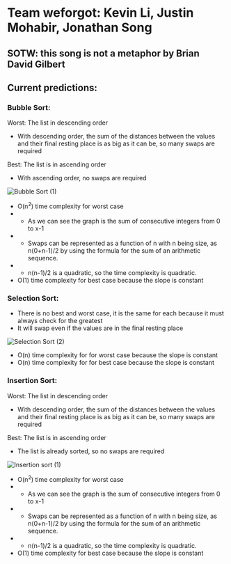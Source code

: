 # Team weforgot: Kevin Li, Justin Mohabir, Jonathan Song
## SOTW: this song is not a metaphor by Brian David Gilbert
## Current predictions:
### Bubble Sort:
Worst: The list in descending order
  * With descending order, the sum of the distances between the values and their final resting place is as big as it can be, so many swaps are required


Best: The list is in ascending order
  * With ascending order, no swaps are required

![Bubble Sort (1)](https://user-images.githubusercontent.com/58864927/148703469-6597e575-a952-43a9-ad36-75b99cafc5f6.png)
  * O(n<sup>2</sup>) time complexity for worst case
  * * As we can see the graph is the sum of consecutive integers from 0 to x-1
  * * Swaps can be represented as a function of n with n being size, as n(0+n-1)/2 by using the formula for the sum of an arithmetic sequence.
  * * n(n-1)/2 is a quadratic, so the time complexity is quadratic. 
  * O(1) time complexity for best case because the slope is constant

### Selection Sort:
  * There is no best and worst case, it is the same for each because it must always check for the greatest
  * It will swap even if the values are in the final resting place 

![Selection Sort  (2)](https://user-images.githubusercontent.com/58864927/148703492-97d0381b-e313-4813-b9d8-6bcf06597d43.png)
  * O(n) time complexity for for worst case because the slope is constant
  * O(n) time complexity for for best case because the slope is constant

### Insertion Sort:
Worst: The list in descending order
  * With descending order, the sum of the distances between the values and their final resting place is as big as it can be, so many swaps are required


Best: The list is in ascending order
  * The list is already sorted, so no swaps are required

![Insertion sort (1)](https://user-images.githubusercontent.com/58864927/148703510-10fbc3a4-d8b7-4525-b0fc-dac343a10c36.png)
  * O(n<sup>2</sup>) time complexity for worst case
  * * As we can see the graph is the sum of consecutive integers from 0 to x-1
  * * Swaps can be represented as a function of n with n being size, as n(0+n-1)/2 by using the formula for the sum of an arithmetic sequence.
  * * n(n-1)/2 is a quadratic, so the time complexity is quadratic.
  * O(1) time complexity for best case because the slope is constant
 



